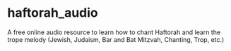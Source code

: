 # haftorah_audio
A free online audio resource to learn how to chant Haftorah and learn the trope melody (Jewish, Judaism, Bar and Bat Mitzvah, Chanting, Trop, etc.)
